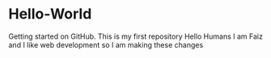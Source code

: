 # Hello-World
Getting started on GitHub. This is my first repository
Hello Humans
I am Faiz and I like web development so I am making these changes
